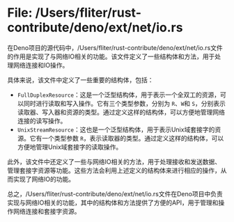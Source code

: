 # File: /Users/fliter/rust-contribute/deno/ext/net/io.rs

在Deno项目的源代码中，/Users/fliter/rust-contribute/deno/ext/net/io.rs文件的作用是实现了与网络IO相关的功能。该文件定义了一些结构体和方法，用于处理网络连接和IO操作。

具体来说，该文件中定义了一些重要的结构体，包括：
- `FullDuplexResource`：这是一个泛型结构体，用于表示一个全双工的资源，可以同时进行读取和写入操作。它有三个类型参数，分别为 `R`、`W`和 `S`，分别表示读取器、写入器和资源的类型。通过定义这样的结构体，可以方便地管理网络连接的读写操作。
- `UnixStreamResource`：这也是一个泛型结构体，用于表示Unix域套接字的资源。它有一个类型参数 `R`，表示读取器的类型。通过定义这样的结构体，可以方便地管理Unix域套接字的读取操作。

此外，该文件中还定义了一些与网络IO相关的方法，用于处理接收和发送数据、管理套接字资源等功能。这些方法会利用上述定义的结构体来进行相应的操作，从而实现了网络IO的功能。

总之，/Users/fliter/rust-contribute/deno/ext/net/io.rs文件在Deno项目中负责实现与网络IO相关的功能，其中的结构体和方法提供了方便的API，用于管理和操作网络连接和套接字资源。


